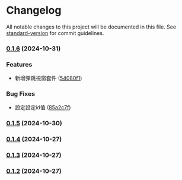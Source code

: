 # Changelog

All notable changes to this project will be documented in this file. See [standard-version](https://github.com/conventional-changelog/standard-version) for commit guidelines.

### [0.1.6](https://github.com/Rossen27/next-full-stock/compare/v0.1.5...v0.1.6) (2024-10-31)


### Features

* 新增彈跳視窗套件 ([54080f1](https://github.com/Rossen27/next-full-stock/commit/54080f1c1de25649a8aa7ab659b02f275261e591))


### Bug Fixes

* 設定設定id值 ([85a2c7f](https://github.com/Rossen27/next-full-stock/commit/85a2c7fb616022a754a998b29b62a7a7908568a5))

### [0.1.5](https://github.com/Rossen27/next-full-stock/compare/v0.1.4...v0.1.5) (2024-10-30)

### [0.1.4](https://github.com/Rossen27/next-full-stock/compare/v0.1.3...v0.1.4) (2024-10-27)

### [0.1.3](https://github.com/Rossen27/next-full-stock/compare/v0.1.2...v0.1.3) (2024-10-27)

### [0.1.2](https://github.com/Rossen27/next-full-stock/compare/v0.1.1...v0.1.2) (2024-10-27)
